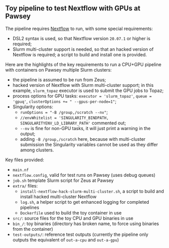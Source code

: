 ## Toy pipeline to test Nextflow with GPUs at Pawsey


The pipeline requires [Nextflow](https://github.com/nextflow-io/nextflow) to run, with some special requirements:

* DSL2 syntax is used, so that Nextflow version `20.07.1` or higher is required;
* Slurm multi-cluster support is needed, so that an hacked version of Nextflow is required; a script to build and install one is provided.


Here are the highlights of the key requirements to run a CPU+GPU pipeline with containers on Pawsey multiple Slurm clusters:

* the pipeline is assumed to be run from Zeus;
* hacked version of Nextflow with Slurm multi-cluster support; in this example, `slurm_topaz` executor is used to submit the GPU jobs to Topaz;
* process options for GPU tasks: `executor = 'slurm_topaz'`, `queue = 'gpuq'`, `clusterOptions += " --gpus-per-node=1"`;
* Singularity options: 
  * `runOptions = "-B /group,/scratch --nv"`;
  * `//envWhitelist = 'SINGULARITY_BINDPATH, SINGULARITYENV_LD_LIBRARY_PATH'` commented out;
  * `--nv` is fine for non-GPU tasks, it will just print a warning in the output;
  * adding `-B /group,/scratch` here, because with multi-cluster submission the Singularity variables cannot be used as they differ among clusters.


Key files provided:

* `main.nf`
* `nextflow.config`, valid for test runs on Pawsey (uses debug queues)
* `job.sh` template Slurm script for Zeus at Pawsey
* `extra/` files:
  * `install-nextflow-hack-slurm-multi-cluster.sh`, a script to build and install hacked multi-cluster Nextflow
  * `log.sh`, a helper script to get enhanced logging for completed pipelines
  * `Dockerfile` used to build the toy container in use
* `src/`: source files for the toy CPU and GPU binaries in use
* `bin_/`: toy binaries (directory has broken name, to force using binaries from the container)
* `test-outputs/`: reference test outputs (currently the pipeline only outputs the equivalent of `out-a-cpu` and `out-a-gpu`)
